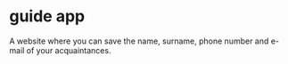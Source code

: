# guide app
 A website where you can save the name, surname, phone number and e-mail of your acquaintances.
